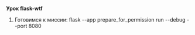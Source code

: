 **Урок flask-wtf**
1. Готовимся к миссии:  flask --app prepare_for_permission run --debug --port 8080
